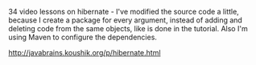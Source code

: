 34 video lessons on hibernate - I've modified the source code a little,
because I create a package for every argument, instead of adding and
deleting code from the same objects, like is done in the tutorial.
Also I'm using Maven to configure the dependencies.


http://javabrains.koushik.org/p/hibernate.html
